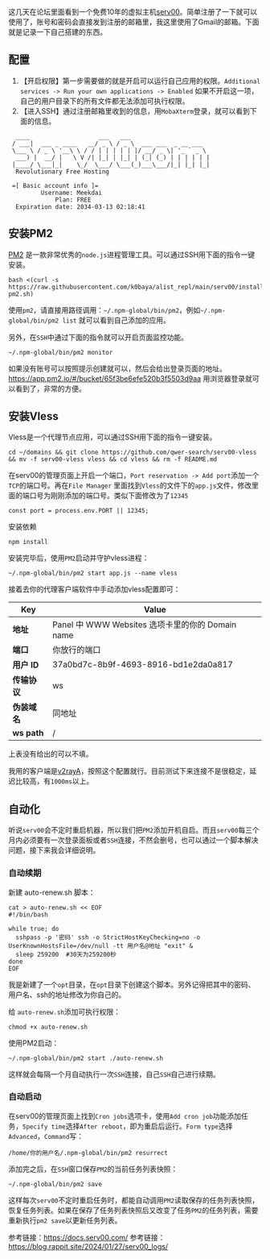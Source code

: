 这几天在论坛里面看到一个免费10年的虚拟主机[serv00](https://www.serv00.com/)。简单注册了一下就可以使用了，账号和密码会直接发到注册的邮箱里，我这里使用了Gmail的邮箱。下面就是记录一下自己搭建的东西。

## 配置

1. 【开启权限】第一步需要做的就是开启可以运行自己应用的权限。`Additional services -> Run your own applications -> Enabled` 如果不开启这一项，自己的用户目录下的所有文件都无法添加可执行权限。
2. 【进入SSH】通过注册邮箱里收到的信息，用`MobaXterm`登录，就可以看到下面的信息。

```
  ____                   ___   ___
 / ___|  ___ _ ____   __/ _ \ / _ \  ___ ___  _ __ ___
 \___ \ / _ \ '__\ \ / / | | | | | |/ __/ _ \| '_ ` _ \
  ___) |  __/ |   \ V /| |_| | |_| | (_| (_) | | | | | |
 |____/ \___|_|    \_/  \___/ \___(_)___\___/|_| |_| |_|
  Revolutionary Free Hosting

 =[ Basic account info ]=
         Username: Meekdai
             Plan: FREE
  Expiration date: 2034-03-13 02:18:41
```



## 安装PM2

[PM2](https://pm2.io/) 是一款非常优秀的`node.js`进程管理工具。可以通过SSH用下面的指令一键安装。

```
bash <(curl -s https://raw.githubusercontent.com/k0baya/alist_repl/main/serv00/install-pm2.sh)
```



使用`pm2`，请直接用路径调用：`~/.npm-global/bin/pm2`，例如`~/.npm-global/bin/pm2 list` 就可以看到自己添加的应用。

另外，在`SSH`中通过下面的指令就可以开启页面监控功能。

```
~/.npm-global/bin/pm2 monitor
```



如果没有账号可以按照提示创建就可以，然后会给出登录页面的地址。
https://app.pm2.io/#/bucket/65f3be6efe520b3f5503d9aa
用浏览器登录就可以看到了，非常的方便。

## 安装Vless

Vless是一个代理节点应用，可以通过SSH用下面的指令一键安装。

```
cd ~/domains && git clone https://github.com/qwer-search/serv00-vless && mv -f serv00-vless vless && cd vless && rm -f README.md
```



在serv00的管理页面上开启一个端口，`Port reservation -> Add port`添加一个`TCP`的端口号。再在`File Manager` 里面找到`Vless`的文件下的`app.js`文件，修改里面的端口号为刚刚添加的端口号。类似下面修改为了`12345`

```
const port = process.env.PORT || 12345;
```



安装依赖

```
npm install
```



安装完毕后，使用`PM2`启动并守护vless进程：

```
~/.npm-global/bin/pm2 start app.js --name vless
```



接着去你的代理客户端软件中手动添加vless配置即可：

| **Key**      | **Value**                                        |
| ------------ | ------------------------------------------------ |
| **地址**     | Panel 中 WWW Websites 选项卡里的你的 Domain name |
| **端口**     | 你放行的端口                                     |
| **用户 ID**  | 37a0bd7c-8b9f-4693-8916-bd1e2da0a817             |
| **传输协议** | ws                                               |
| **伪装域名** | 同地址                                           |
| **ws path**  | /                                                |

上表没有给出的可以不填。

我用的客户端是[v2rayA](https://v2raya.org/docs/prologue/quick-start/)，按照这个配置就行。目前测试下来连接不是很稳定，延迟比较高，有`1000ms`以上。

## 自动化

听说`serv00`会不定时重启机器，所以我们把`PM2`添加开机自启。而且`serv00`每三个月内必须要有一次登录面板或者`SSH`连接，不然会删号，也可以通过一个脚本解决问题，接下来我会详细说明。

### 自动续期

新建 auto-renew.sh 脚本：

```
cat > auto-renew.sh << EOF
#!/bin/bash

while true; do
  sshpass -p '密码' ssh -o StrictHostKeyChecking=no -o UserKnownHostsFile=/dev/null -tt 用户名@地址 "exit" &
  sleep 259200  #30天为259200秒
done
EOF
```



我是新建了一个`opt`目录，在`opt`目录下创建这个脚本。另外记得把其中的密码、用户名、ssh的地址修改为你自己的。

给 `auto-renew.sh`添加可执行权限：

```
chmod +x auto-renew.sh
```



使用PM2启动：

```
~/.npm-global/bin/pm2 start ./auto-renew.sh
```



这样就会每隔一个月自动执行一次`SSH`连接，自己`SSH`自己进行续期。

### 自动启动

在serv00的管理页面上找到`Cron jobs`选项卡，使用`Add cron job`功能添加任务，`Specify time`选择`After reboot`，即为重启后运行。`Form type`选择`Advanced`，`Command`写：

```
/home/你的用户名/.npm-global/bin/pm2 resurrect
```



添加完之后，在`SSH`窗口保存`PM2`的当前任务列表快照：

```
~/.npm-global/bin/pm2 save
```



这样每次`serv00`不定时重启任务时，都能自动调用`PM2`读取保存的任务列表快照，恢复任务列表。如果在保存了任务列表快照后又改变了任务`PM2`的任务列表，需要重新执行`pm2 save`以更新任务列表。

参考链接：https://docs.serv00.com/
参考链接：https://blog.rappit.site/2024/01/27/serv00_logs/